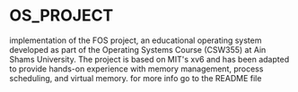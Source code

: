 # OS_PROJECT
implementation of the FOS project, an educational operating system developed as part of the Operating Systems Course (CSW355) at Ain Shams University. The project is based on MIT's xv6 and has been adapted to provide hands-on experience with memory management, process scheduling, and virtual memory. for more info go to the README file
